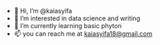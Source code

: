 - 👋 Hi, I’m @kaiasyifa
- 👀 I’m interested in data science and writing
- 🌱 I’m currently learning basic phyton 
- 📫 you can reach me at kaiasyifa18@gmail.com

<!---
kaiasyifa/kaiasyifa is a ✨ special ✨ repository because its `README.md` (this file) appears on your GitHub profile.
You can click the Preview link to take a look at your changes.
--->
